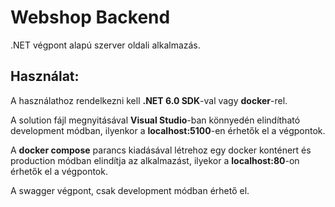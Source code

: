 # Webshop Backend

.NET végpont alapú szerver oldali alkalmazás.

## Használat:
A használathoz rendelkezni kell **.NET 6.0 SDK**-val vagy **docker**-rel.

A solution fájl megnyitásával **Visual Studio**-ban könnyedén elindítható development módban, ilyenkor a **localhost:5100**-en érhetők el a végpontok.

A **docker compose** parancs kiadásával létrehoz egy docker konténert és production módban elindítja az alkalmazást, ilyekor a **localhost:80**-on érhetők el a végpontok.

A swagger végpont, csak development módban érhető el.
